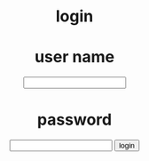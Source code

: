 <!DOCTYPE html>
<html lang="en">
<head>
    <meta charset="UTF-8">
    <meta name="viewport" content="width=device-width, initial-scale=1.0">
    <title>my html</title>
</head>
<body>
    <center>
    <h1>login</h1>
    <p> <h1> user name</h1></p>
    <input name=" " value =" "/>
    <p><h1> password</h1></p>
    <input name=" " value=" " type= " password"/>
    <button>login</button>
</center>
</body>
</html>
